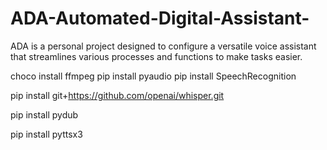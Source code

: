# ADA-Automated-Digital-Assistant-
ADA is a personal project designed to configure a versatile voice assistant that streamlines various processes and functions to make tasks easier.


choco install ffmpeg
pip install pyaudio
pip install SpeechRecognition     



pip install git+https://github.com/openai/whisper.git

pip install pydub

pip install pyttsx3